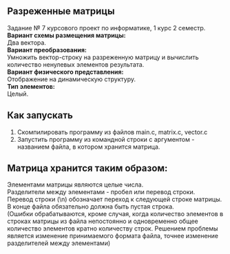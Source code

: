 Разреженные матрицы
-----
Задание № 7 курсового проект по информатике, 1 курс 2 семестр.<br>
****Вариант схемы размещения матрицы:****<br>
Два вектора.<br>
****Вариант преобразования:****<br>
Умножить вектор-строку на разреженную матрицу и вычислить количество ненулевых элементов результата.<br>
****Вариант физического представления:****<br>
Отображение на динамическую структуру.<br>
****Тип элементов:****<br>
Целый.<br>

Как запускать
-----
1. Скомпилировать программу из файлов main.c, matrix.c, vector.c<br>
2. Запустить программу из командной строки с аргументом - названием файла, в котором хранится матрица.<br>

Матрица хранится таким образом:
-----
Элементами матрицы являются целые числа.<br>
Разделители между элементами - пробел или перевод строки.<br>
Перевод строки (\n) обозначает переход к следующей строке матрицы.<br>
В конце файла обязательно должна быть пустая строка.<br>
(Ошибки обрабатываются, кроме случая, когда количество элементов в строках матрицы из файла непостоянно и одновременно общее количество элементов кратно количеству строк. Решением проблемы является изменение принимаемого формата файла, точнее изменение разделителей между элементами)

